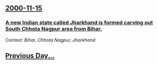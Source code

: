 ## [2000-11-15](/news/2000/11/15/index.md)

### [ A new Indian state called Jharkhand is formed carving out South Chhota Nagpur area from Bihar.](/news/2000/11/15/a-new-indian-state-called-jharkhand-is-formed-carving-out-south-chhota-nagpur-area-from-bihar.md)
_Context: Bihar, Chhota Nagpur, Jharkhand_

## [Previous Day...](/news/2000/11/14/index.md)

